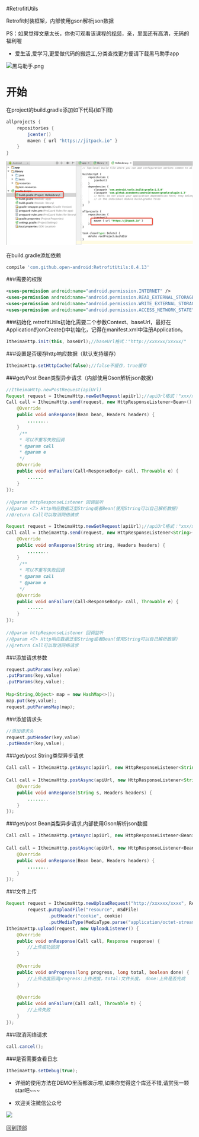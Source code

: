 #RetrofitUtils

Retrofit封装框架，内部使用gson解析json数据


 PS：如果觉得文章太长，你也可观看该课程的[视频](https://www.boxuegu.com/web/html/video.html?courseId=172&sectionId=8a2c9bed5a3a4c7e015a3ad9a490030d&chapterId=8a2c9bed5a3a4c7e015a3ad9dfdf030e&vId=8a2c9bed5a3a4c7e015a3adaaaa9030f&videoId=4DC518DB11BC473E9C33DC5901307461)，亲，里面还有高清，无码的福利喔


* 爱生活,爱学习,更爱做代码的搬运工,分类查找更方便请下载黑马助手app


![黑马助手.png](http://upload-images.jianshu.io/upload_images/4037105-f777f1214328dcc4.png?imageMogr2/auto-orient/strip%7CimageView2/2/w/1240)

开始
===
在project的build.gradle添加如下代码(如下图)
```groovy
allprojects {
    repositories {
        jcenter()
        maven { url "https://jitpack.io" }
    }
}
```
![image](jitpack.png)
 
在build.gradle添加依赖
```groovy
compile 'com.github.open-android:RetrofitUtils:0.4.13'
```


###需要的权限
```xml
<uses-permission android:name="android.permission.INTERNET" />
<uses-permission android:name="android.permission.READ_EXTERNAL_STORAGE" />
<uses-permission android:name="android.permission.WRITE_EXTERNAL_STORAGE" />
<uses-permission android:name="android.permission.ACCESS_NETWORK_STATE"/>
```

###初始化
retrofitUtils初始化需要二个参数Context、baseUrl，最好在Application的onCreate()中初始化，记得在manifest.xml中注册Application。
```java
ItheimaHttp.init(this, baseUrl);//baseUrl格式："http://xxxxxx/xxxxx/"
```

###设置是否缓存http响应数据（默认支持缓存）
```java
ItheimaHttp.setHttpCache(false);//false不缓存，true缓存
```

###get/Post Bean类型异步请求（内部使用Gson解析json数据）
```java
//ItheimaHttp.newPostRequest(apiUrl)
Request request = ItheimaHttp.newGetRequest(apiUrl);//apiUrl格式："xxx/xxxxx"
Call call = ItheimaHttp.send(request, new HttpResponseListener<Bean>() {
    @Override
    public void onResponse(Bean bean, Headers headers) {
        ........
    }
     /**
     * 可以不重写失败回调
     * @param call
     * @param e
     */
    @Override
    public void onFailure(Call<ResponseBody> call, Throwable e) {
        ......
    }
});

//@param httpResponseListener 回调监听
//@param <T> Http响应数据泛型String或者Bean(使用String可以自己解析数据)
//@return Call可以取消网络请求
```


```java
Request request = ItheimaHttp.newGetRequest(apiUrl);//apiUrl格式："xxx/xxxxx"
Call call = ItheimaHttp.send(request, new HttpResponseListener<String>() {
    @Override
    public void onResponse(String string, Headers headers) {
        ........
    }
     /**
     * 可以不重写失败回调
     * @param call
     * @param e
     */
    @Override
    public void onFailure(Call<ResponseBody> call, Throwable e) {
        ......
    }
});

//@param httpResponseListener 回调监听
//@param <T> Http响应数据泛型String或者Bean(使用String可以自己解析数据)
//@return Call可以取消网络请求
```

###添加请求参数
```java
request.putParams(key,value)
.putParams(key,value)
.putParams(key,value);

Map<String,Object> map = new HashMap<>();
map.put(key,value);
request.putParamsMap(map);
```
###添加请求头
```java
//添加请求头
request.putHeader(key,value)
.putHeader(key,value);
```

###get/post String类型异步请求
```java
Call call = ItheimaHttp.getAsync(apiUrl, new HttpResponseListener<String>);

Call call = ItheimaHttp.postAsync(apiUrl, new HttpResponseListener<String>() {
    @Override
    public void onResponse(String s, Headers headers) {
        ........
    }
});
```

###get/post Bean类型异步请求,内部使用Gson解析json数据
```java
Call call = ItheimaHttp.getAsync(apiUrl, new HttpResponseListener<Bean>);

Call call = ItheimaHttp.postAsync(apiUrl, new HttpResponseListener<Bean>() {
    @Override
    public void onResponse(Bean bean, Headers headers) {
        ........
    }
});
```

###文件上传
```java
Request request = ItheimaHttp.newUploadRequest("http://xxxxxx/xxxx", RequestMethod.POST);
        request.putUploadFile("resource", mSdFile)
                .putHeader("cookie", cookie)
                .putMediaType(MediaType.parse("application/octet-stream"));
ItheimaHttp.upload(request, new UploadListener() {
    @Override
    public void onResponse(Call call, Response response) {
        //上传成功回调
    }
    
    @Override
    public void onProgress(long progress, long total, boolean done) {
        //上传进度回调progress:上传进度，total:文件长度， done:上传是否完成
    }

    @Override
    public void onFailure(Call call, Throwable t) {
        //上传失败
    }
});
```

###取消网络请求
```java
call.cancel();
```

###是否需要查看日志
```java
ItheimaHttp.setDebug(true);
```

* 详细的使用方法在DEMO里面都演示啦,如果你觉得这个库还不错,请赏我一颗star吧~~~

* 欢迎关注微信公众号

![](http://upload-images.jianshu.io/upload_images/4037105-8f737b5104dd0b5d.png?imageMogr2/auto-orient/strip%7CimageView2/2/w/1240)

[回到顶部](#readme)